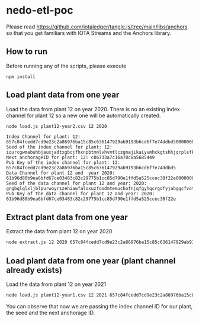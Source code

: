# nedo-etl-poc

Please read https://github.com/iotaledger/tangle.js/tree/main/libs/anchors so that you get familiars with IOTA Streams and the Anchors library. 

## How to run

Before running any of the scripts, please execute 

```
npm install
``` 

## Load plant data from one year

Load the data from plant 12 on year 2020. There is no an existing index channel for plant 12 so a new one will be automatically created. 

```sh
node load.js plant12-year2.csv 12 2020
```

```
Index Channel for plant: 12: 657c84fcedd7cd9e23c2a86976ba15c85c636147929ab9193b6cd6f7e74ddbd50000000000000000:b717af36151e0a65ec78fcae:df5e1954114f270074425bc8
Seed of the index channel for plant: 12: iqurcgwmabuhbjauxjadtxgbcjfhxnpbtmnlvhvmtlczgmajikaiyvmhckgtshhjqrplsfkjsfqfwdps
Next anchorageID for plant: 12: c86733a7c16a70c8a5685449
Pub Key of the index channel for plant: 12: 657c84fcedd7cd9e23c2a86976ba15c85c636147929ab9193b6cd6f7e74ddbd5
Data Channel for plant 12 and  year 2020: 61b96d80b9ea6bfd67ce03483c82c29775b1cc85d790e1ffd5a525ccec38f22e0000000000000000:b58f6971255975de51fc10e4:f6cad03660df1f6366a0b451.
Seed of the data channel for plant 12 and year: 2020: gngbqlqlxljblpurwoyrszehiawfaloxuzfoodmtemuchofnjqfgyhqcrgdfyjabgqcfvotdzqcovtttz
Pub Key of the data channel for plant 12 and year: 2020: 61b96d80b9ea6bfd67ce03483c82c29775b1cc85d790e1ffd5a525ccec38f22e
```

## Extract plant data from one year

Extract the data from plant 12 on year 2020

```sh
node extract.js 12 2020 657c84fcedd7cd9e23c2a86976ba15c85c636147929ab9193b6cd6f7e74ddbd50000000000000000:b717af36151e0a65ec78fcae:df5e1954114f270074425bc8
```

## Load plant data from one year (plant channel already exists)

Load the data from plant 12 on year 2021

```sh
node load.js plant12-year1.csv 12 2021 657c84fcedd7cd9e23c2a86976ba15c85c636147929ab9193b6cd6f7e74ddbd50000000000000000:b717af36151e0a65ec78fcae:df5e1954114f270074425bc8 iqurcgwmabuhbjauxjadtxgbcjfhxnpbtmnlvhvmtlczgmajikaiyvmhckgtshhjqrplsfkjsfqfwdps c86733a7c16a70c8a5685449
```

You can observe that now we are passing the index channel ID for our plant, the seed and the next anchorage ID. 

